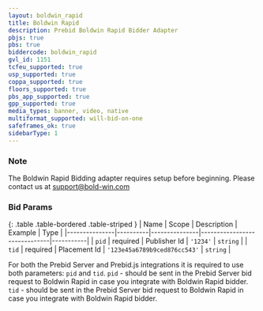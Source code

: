 ```yaml
---
layout: boldwin_rapid
title: Boldwin Rapid
description: Prebid Boldwin Rapid Bidder Adapter
pbjs: true
pbs: true
biddercode: boldwin_rapid
gvl_id: 1151
tcfeu_supported: true
usp_supported: true
coppa_supported: true
floors_supported: true
pbs_app_supported: true
gpp_supported: true
media_types: banner, video, native
multiformat_supported: will-bid-on-one
safeframes_ok: true
sidebarType: 1
---
```


### Note

The Boldwin Rapid Bidding adapter requires setup before beginning. Please contact us at <support@bold-win.com>

### Bid Params

{: .table .table-bordered .table-striped }
| Name          | Scope    | Description   | Example                      | Type      |
|---------------|----------|---------------|------------------------------|-----------|
| `pid`         | required | Publisher Id  | `'1234'`                     | `string`  |
| `tid`         | required | Placement Id  | `'123e45a6789b9ced876cc543'` | `string`  |

For both the Prebid Server and Prebid.js integrations it is required to use both parameters: `pid` and `tid`.
`pid` - should be sent in the Prebid Server bid request to Boldwin Rapid in case you integrate with Boldwin Rapid bidder.
`tid` - should be sent in the Prebid Server bid request to Boldwin Rapid in case you integrate with Boldwin Rapid bidder.
